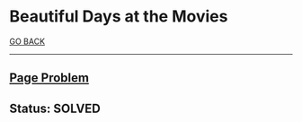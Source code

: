 # Beautiful Days at the Movies

[GO BACK](../README.md)

___

## [Page Problem](https://www.hackerrank.com/challenges/beautiful-days-at-the-movies/problem)

## Status: SOLVED
